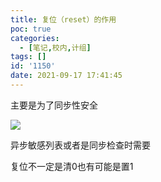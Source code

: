 ```yaml
---
title: 复位（reset）的作用
poc: true
categories:
  - [笔记,校内,计组]
tags: []
id: '1150'
date: 2021-09-17 17:41:45
---
```


主要是为了同步性安全

![](https://raw.githubusercontent.com/Valkierja/ALLPIC/main/img/202303172114055.png)

异步敏感列表或者是同步检查时需要

复位不一定是清0也有可能是置1